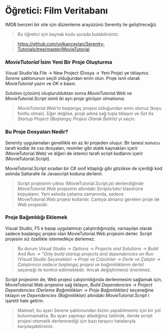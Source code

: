 
# Öğretici: Film Veritabanı

IMDB benzeri bir site için düzenleme arayüzünü Serenity ile geliştireceğiz.

> Bu öğretici için kaynak kodu şurada bulabilirsiniz: 

> https://github.com/volkanceylan/Serenity-Tutorials/tree/master/MovieTutorial



### *MovieTutorial* İsim Yeni Bir Proje Oluşturma

Visual Studio'da File -> New Project (Dosya -> Yeni Proje) ye tıklayınız. *Serene* şablonunun seçili olduğundan emin olun. Proje ismi olarak *MovieTutorial* yazın ve *OK* e basın.

Solution (çözüm) oluşturulduktan sonra *MovieTutorial.Web* ve *MovieTutorial.Script* isimli iki ayrı proje görüyor olmalısınız.

> *MovieTutorial.Web*'in başlangıç projesi olduğundan emin olunuz (koyu fontlu olmalı). Eğer değilse, proje adına sağ tuşla tıklayın ve *Set As Startup Project (Başlangıç Projesi Olarak Belirle)* yi seçin.



### Bu Proje Dosyaları Nedir?

Serenity uygulamaları genellikle en az iki projeden oluşur. Bir tanesi sunucu tarafı kodlar ile css dosyaları, resimler gibi statik kaynakları içerir (MovieTutorial.Web) ve diğeri de istemci tarafı script kodlarını içerir (MovieTutorial.Script).

MovieTutorial.Script sıradan bir C# sınıf kitaplığı gibi gözükse de içerdiği kod aslında Saltaralle ile Javascript koduna derlenir.

> Script projesinin çıktısı (MovieTutorial.Script.js) derlendiğinde *MovieTutorial.Web* projesinin altındaki *Scripts/site/* klasörüne kopyalanır. Yani aslında çalışma zamanında, sadece MovieTutorial.Web projesi kullanılır. Canlıya almanız gereken proje de Web projesidir.

### Proje Bağımlılığı Eklemek

Visual Studio, F5 e basıp uygulamnızı çalıştırdığınızda, varsayılan olarak sadece başlangıç projesi olan MovieTutorial.Web projesini derler. Script projesini siz özellikle istemedikçe derlemez.

> Bu durum *Visual Studio -> Options -> Projects and Solutions -> Build And Run -> "Only build startup projects and dependencies on Run (Visual Studio Seçenekleri -> Proje ve Çözümler -> Derle ve Çalıştır -> Çalıştırınca sadece başlangıç projesi ve bağımlılıklarını derle)* seçeneği ile kontrol edilmektedir. Ancak değiştirmeniz önerilmez.

Script projesinin de, Web projesi çalıştırıldığında derlenmesini sağlamak için, MovieTutorial.Web projesine sağ tıklayın, *Build Dependencies -> Project Dependencies (Derleme Bağımlılıkları -> Proje Bağımlılıkları)* seçeneğine tıklayın ve *Dependencies (Bağımlılıklar)* altındaki *MovieTutorial.Script* i işaretli hale getirin.

> Malesef, bu ayarı Serene şablonundan bizim yapabilmemiz için bir yol bulunmamakta. Bu ayarı yapmayı atladığınız taktirde, ileride script projesi otomatik derlenmediği için bazı tarayıcı hatalarıyla karşılaşabilirsiniz.
